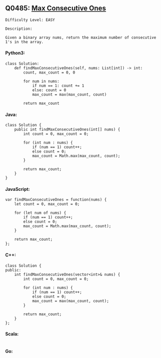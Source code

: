 ## Q0485: [Max Consecutive Ones](https://leetcode.com/problems/max-consecutive-ones/)

```
Difficulty Level: EASY
```

```
Description:

Given a binary array nums, return the maximum number of consecutive 1's in the array.
```

#### Python3:

```
class Solution:
    def findMaxConsecutiveOnes(self, nums: List[int]) -> int:
        count, max_count = 0, 0

        for num in nums:
            if num == 1: count += 1
            else: count = 0
            max_count = max(max_count, count)

        return max_count
```

#### Java:

```
class Solution {
    public int findMaxConsecutiveOnes(int[] nums) {
        int count = 0, max_count = 0;

        for (int num : nums) {
            if (num == 1) count++;
            else count = 0;
            max_count = Math.max(max_count, count);
        }

        return max_count;
    }
}
```

#### JavaScript:

```
var findMaxConsecutiveOnes = function(nums) {
    let count = 0, max_count = 0;

    for (let num of nums) {
        if (num == 1) count++;
        else count = 0;
        max_count = Math.max(max_count, count);
    }

    return max_count;
};
```

#### C++:

```
class Solution {
public:
    int findMaxConsecutiveOnes(vector<int>& nums) {
        int count = 0, max_count = 0;

        for (int num : nums) {
            if (num == 1) count++;
            else count = 0;
            max_count = max(max_count, count);
        }

        return max_count;
    }
};
```

#### Scala:

```

```

#### Go:

```

```